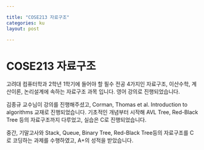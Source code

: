 ```yaml
---

title: "COSE213 자료구조"
categories: ku
layout: post

---
```


# COSE213 자료구조

고려대 컴퓨터학과 2학년 1학기에 들어야 할 필수 전공 4가지인 자료구조, 이산수학, 계산이론, 논리설계에 속하는 자료구조 과목 입니다. 영어 강의로 진행되었습니다.

김종규 교수님이 강의를 진행해주셨고, Corman, Thomas et al. Introduction to algorithms 교재로 진행되었습니다. 기초적인 개념부터 시작해 AVL Tree, Red-Black Tree 등의 자료구조까지 다루었고, 실습은 C로 진행되었습니다.

중간, 기말고사와 Stack, Queue, Binary Tree, Red-Black Tree등의 자료구조를 C로 코딩하는 과제를 수행하였고, A+의 성적을 받았습니다.